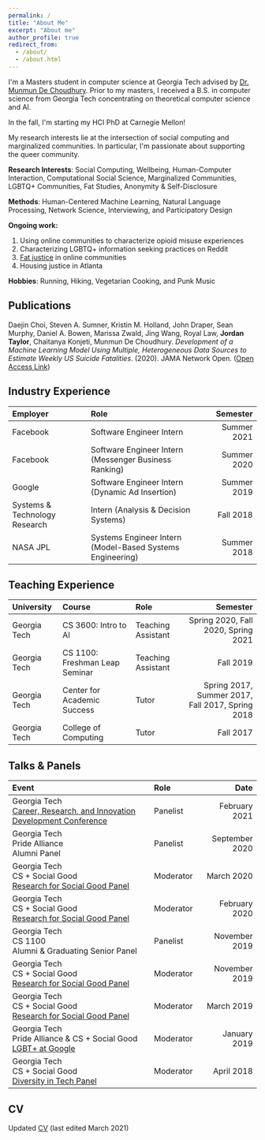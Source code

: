 ```yaml
---
permalink: /
title: "About Me"
excerpt: "About me"
author_profile: true
redirect_from: 
  - /about/
  - /about.html
---
```



I'm a Masters student in computer science at Georgia Tech advised by [Dr. Munmun De Choudhury](http://www.munmund.net/). Prior to my masters, I received a B.S. in computer science from Georgia Tech concentrating on theoretical computer science and AI. 

In the fall, I'm starting my HCI PhD at Carnegie Mellon!

My research interests lie at the intersection of social computing and marginalized communities. In particular, I'm passionate about supporting the queer community. 

<!-- Themes:
1. **Public Health:** Applying quantitative methods to online communities to understand the experiences of people with marginalized and stigmatized identities to inform public health decision making
1. **Identity:** Understanding the impact of social computing systems on identity development, norm formation, and intracommunity marginalization both online and offline
1. **Design Justice:** Centering marginalized groups within the LGBTQ+ community to advocate for changes to existing queer social computing systems and to design new ones -->



**Research Interests**: Social Computing, Wellbeing, Human-Computer Interaction, Computational Social Science, Marginalized Communities, LGBTQ+ Communities, Fat Studies, Anonymity & Self-Disclosure 

**Methods**: Human-Centered Machine Learning, Natural Language Processing, Network Science, Interviewing, and Participatory Design

**Ongoing work:**
1. Using online communities to characterize opioid misuse experiences
2. Characterizing LGBTQ+ information seeking practices on Reddit
3. [Fat justice](https://medium.com/@thefatshadow/a-draft-agenda-for-fat-justice-db878d93cd98) in online communities
4. Housing justice in Atlanta

**Hobbies**: Running, Hiking, Vegetarian Cooking, and Punk Music

Publications
------

Daejin Choi, Steven A. Sumner, Kristin M. Holland, John Draper, Sean Murphy, Daniel A. Bowen, Marissa Zwald, Jing Wang, Royal Law, **Jordan Taylor**, Chaitanya Konjeti, Munmun De Choudhury. *Development of a Machine Learning Model Using Multiple, Heterogeneous Data Sources to Estimate Weekly US Suicide Fatalities*. (2020). JAMA Network Open.  ([Open Access Link](https://jamanetwork.com/journals/jamanetworkopen/article-abstract/2774462))


Industry Experience
------

| Employer | Role | Semester |
| :--- | :-- | ---:|
| Facebook| Software Engineer Intern | Summer 2021 |
| Facebook| Software Engineer Intern  (Messenger Business Ranking) | Summer 2020 |
| Google| Software Engineer Intern  (Dynamic Ad Insertion) | Summer 2019 |
| Systems & Technology Research| Intern  (Analysis & Decision Systems) | Fall 2018 |
| NASA JPL| Systems Engineer Intern  (Model-Based Systems Engineering) | Summer 2018 |


Teaching Experience
------
| University | Course | Role | Semester|
| :--- | :--- | :--- | ---:|
| Georgia Tech | CS 3600: Intro to AI | Teaching Assistant | Spring 2020, Fall 2020, Spring 2021 |
| Georgia Tech | CS 1100: Freshman Leap Seminar | Teaching Assistant | Fall 2019 |
| Georgia Tech | Center for Academic Success | Tutor | Spring 2017, Summer 2017,<br />Fall 2017, Spring 2018 |
| Georgia Tech | College of Computing | Tutor | Fall 2017 |


Talks & Panels
------

| Event | Role | Date |
| :--- | :--- | ---:|
| Georgia Tech <br />[Career, Research, and Innovation Development Conference](https://www.grad.gatech.edu/cridc) | Panelist | February 2021 |
| Georgia Tech <br />Pride Alliance<br />Alumni Panel | Panelist | September 2020 |
| Georgia Tech <br />CS + Social Good<br />[Research for Social Good Panel](https://www.facebook.com/events/133472367925868/?active_tab=discussion) | Moderator | March 2020 |
| Georgia Tech <br />CS + Social Good<br />[Research for Social Good Panel](https://www.facebook.com/events/587687232076839/?active_tab=discussion) | Moderator | February 2020 |
| Georgia Tech <br />CS 1100<br />Alumni & Graduating Senior Panel | Panelist | November 2019 |
| Georgia Tech <br />CS + Social Good<br />[Research for Social Good Panel](https://www.facebook.com/events/2559127140977182/?active_tab=discussion) | Moderator | November 2019 |
| Georgia Tech <br />CS + Social Good<br />[Research for Social Good Panel](https://www.facebook.com/events/2002294706536329) | Moderator | March 2019 |
| Georgia Tech <br />Pride Alliance & CS + Social Good<br />[LGBT+ at Google](https://www.facebook.com/events/543889726126066/) | Moderator | January 2019 |
| Georgia Tech <br />CS + Social Good<br />[Diversity in Tech Panel](https://www.facebook.com/events/1544777462225144/) | Moderator | April 2018 |



CV
------


Updated <a onclick="gtag('event', 'view_cv')" href="https://drive.google.com/file/d/1AtCSz054ip_X7qBxPfyb2VI6se34oM6Z/view?usp=sharing">CV</a> (last edited March 2021)
